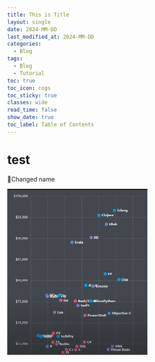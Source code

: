 ```yaml
---
title: This is Title
layout: single
date: 2024-MM-DD
last_modified_at: 2024-MM-DD
categories:
  - Blog
tags:
  - Blog
  - Tutorial
toc: true
toc_icon: cogs
toc_sticky: true
classes: wide
read_time: false
show_date: true
toc_label: Table of Contents
---
```

<!-- How to insert Image
![alt text for screen readers](/path/to/imagename.pn)

ex: ![texting image](/images/im1.png)
-->
# test

Changed name

 ![texting image](/images/im1.png)
